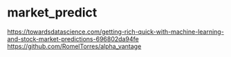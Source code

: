 # market_predict

https://towardsdatascience.com/getting-rich-quick-with-machine-learning-and-stock-market-predictions-696802da94fe
https://github.com/RomelTorres/alpha_vantage
